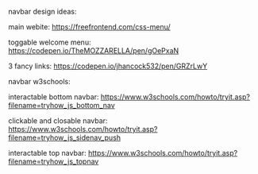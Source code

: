 navbar design ideas:

main webite: https://freefrontend.com/css-menu/

toggable welcome menu: https://codepen.io/TheMOZZARELLA/pen/gOePxaN

3 fancy links: https://codepen.io/jhancock532/pen/GRZrLwY


navbar w3schools:

interactable bottom navbar: https://www.w3schools.com/howto/tryit.asp?filename=tryhow_js_bottom_nav

clickable and closable navbar: https://www.w3schools.com/howto/tryit.asp?filename=tryhow_js_sidenav_push

interactable top navbar: https://www.w3schools.com/howto/tryit.asp?filename=tryhow_js_topnav
